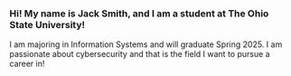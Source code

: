 ### Hi! My name is Jack Smith, and I am  a student at The Ohio State University!
I am majoring in Information Systems and will graduate Spring 2025. 
I am passionate about cybersecurity and that is the field I want to pursue a career in! 





